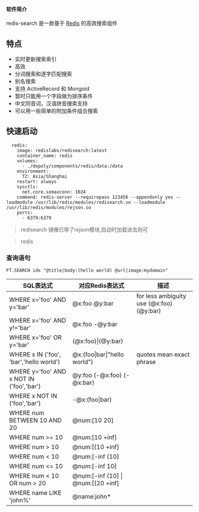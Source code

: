 #### 软件简介



redis-search 是一款基于 [Redis](http://www.oschina.net/p/redis) 的高效搜索组件

## 特点

- 实时更新搜索索引
- 高效
- 分词搜索和逐字匹配搜索
- 别名搜索
- 支持 ActiveRecord 和 Mongoid
- 暂时只能用一个字段做为排序条件
- 中文同音词，汉语拼音搜索支持
- 可以用一些简单的附加条件组合搜索

## 快速启动

```
  redis:
    image: redislabs/redisearch:latest
    container_name: redis
    volumes:
      - ./depoly/components/redis/data:/data
    environment:
      TZ: Asia/Shanghai
    restart: always
    sysctls:
      net.core.somaxconn: 1024
    command: redis-server --requirepass 123456 --appendonly yes --loadmodule /usr/lib/redis/modules/redisearch.so --loadmodule /usr/lib/redis/modules/rejson.so
    ports:
      - 6379:6379
```

> redisearch 镜像已带了rejson模块,启动时加载进去则可

> redis

### 查询语句

```
FT.SEARCH idx "@title|body:(hello world) @url|image:mydomain"
```

| SQL表达式                                | 对应Redis表达式                    | 描述                                     |
| ---------------------------------------- | ---------------------------------- | ---------------------------------------- |
| WHERE x='foo' AND y='bar'                | @x:foo @y:bar                      | for less ambiguity use (@x:foo) (@y:bar) |
| WHERE x='foo' AND y!='bar'               | @x:foo -@y:bar                     |                                          |
| WHERE x='foo' OR y='bar'                 | (@x:foo)\|(@y:bar)                 |                                          |
| WHERE x IN ('foo', 'bar','hello world')  | @x:(foo\|bar\|"hello world")       | quotes mean exact phrase                 |
| WHERE y='foo' AND x NOT IN ('foo','bar') | @y:foo (-@x:foo) (-@x:bar)         |                                          |
| WHERE x NOT IN ('foo','bar')             | -@x:(foo\|bar)                     |                                          |
| WHERE num BETWEEN 10 AND 20              | @num:[10 20]                       |                                          |
| WHERE num >= 10                          | @num:[10 +inf]                     |                                          |
| WHERE num > 10                           | @num:[(10 +inf]                    |                                          |
| WHERE num < 10                           | @num:[-inf (10]                    |                                          |
| WHERE num <= 10                          | @num:[-inf 10]                     |                                          |
| WHERE num < 10 OR num > 20               | @num:[-inf (10] \| @num:[(20 +inf] |                                          |
| WHERE name LIKE 'john%'                  | @name:john*                        |                                          |